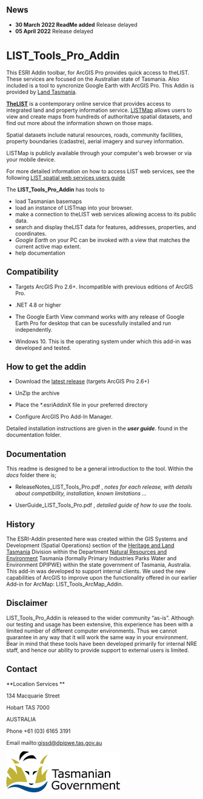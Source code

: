
## News
* **30 March 2022 ReadMe added** Release delayed
* **05 April 2022**  Release delayed


# LIST_Tools_Pro_Addin

This ESRI Addin toolbar, for ArcGIS Pro provides quick access to theLIST. These services are focused on the Australian state of Tasmania. Also included is a tool to syncronize Google Earth with ArcGIS Pro. 
This Addin is provided by [Land Tasmania](http://nre.tas.gov.au/land-tasmania).

[**TheLIST**](https://www.thelist.tas.gov.au/app/content/home)  is a contemporary online service that provides access to integrated land and property information service. [LISTMap](https://maps.thelist.tas.gov.au/listmap/app/list/map) allows users to view and create maps from hundreds of authoritative spatial datasets, and find out more about the information shown on those maps.

Spatial datasets include natural resources, roads, community facilities, property boundaries (cadastre), aerial imagery and survey information.

LISTMap is publicly available through your computer's web browser or via your mobile device.

For more detailed information on how to access LIST web services, see the following [LIST spatial web services users guide](https://www.thelist.tas.gov.au/app/content/the-list/news_and_information/resources/list_spatial_web_services_user_guide.pdf)

The **LIST_Tools_Pro_Addin** has tools to 
* load Tasmanian basemaps 
* load an instance of LISTmap into your browser. 
* make a connection to theLIST web services allowing access to its public data.
* search and display theLIST data for features, addresses, properties, and coordinates.
* *Google Earth* on your PC can be invoked with a view that matches the current active map extent.
* help documentation

## Compatibility

* Targets ArcGIS Pro 2.6+. Incompatible with previous editions of ArcGIS Pro.

* .NET 4.8 or higher

* The Google Earth View command works with any release of Google Earth Pro for desktop that can be sucessfully installed and run independently.

* Windows 10. This is the operating system under which this add-in was developed and tested.


## How to get the addin

* Download the [latest release](https://github.com/DPIPWE/LIST_Tools_Pro_Addin/releases/latest) (targets ArcGIS Pro 2.6+) 

* UnZip the archive

* Place the *.esriAddinX file in your preferred directory

* Configure ArcGIS Pro Add-In Manager.

Detailed installation instructions are given in the **_user guide_**. found in the documentation folder.


## Documentation
This readme is designed to be a general introduction to the tool. Within the *docs* folder there is;

* ReleaseNotes_LIST_Tools_Pro.pdf , *notes for each release, with details about compatibility, installation, known limitations ...*

* UserGuide_LIST_Tools_Pro.pdf , *detailed guide of how to use the tools*.

## History

The ESRI-Addin presented here was created within the GIS Systems and Development (Spatial Operations) section of the [Heritage and Land Tasmania](http://nre.tas.gov.au/land-tasmania) Division within the Department [Natural Resources and Environment](http://nre.tas.gov.au/) Tasmania (formally Primary Industries Parks Water and Environment DPIPWE) within  the state government of Tasmania, Australia. This add-in was developed to support internal clients. We used the new capabilities of ArcGIS to improve upon the functionality offered in our earlier Add-in for ArcMap: LIST_Tools_ArcMap_Addin. 


## Disclaimer

LIST_Tools_Pro_Addin is released to the wider community “as-is”. Although our testing and usage has been extensive, this experience has been with a limited number of different computer environments. Thus we cannot guarantee in any way that it will work the same way in your environment. Bear in mind that these tools have been developed primarily for internal NRE staff, and hence our ability to provide support to external users is limited.

## Contact

**Location Services **

134 Macquarie Street

Hobart TAS 7000

AUSTRALIA

Phone +61 (03) 6165 3191

Email mailto:gissd@dpipwe.tas.gov.au 

<img src="Media/Tas_Gov_logo.jpg" width="300" height="108" />
